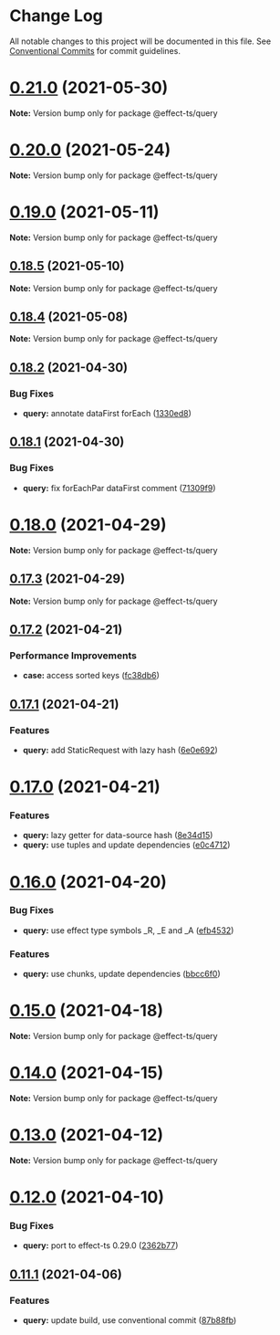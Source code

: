 # Change Log

All notable changes to this project will be documented in this file.
See [Conventional Commits](https://conventionalcommits.org) for commit guidelines.

# [0.21.0](https://github.com/Effect-TS/query/compare/@effect-ts/query@0.20.0...@effect-ts/query@0.21.0) (2021-05-30)

**Note:** Version bump only for package @effect-ts/query





# [0.20.0](https://github.com/Effect-TS/query/compare/@effect-ts/query@0.19.0...@effect-ts/query@0.20.0) (2021-05-24)

**Note:** Version bump only for package @effect-ts/query





# [0.19.0](https://github.com/Effect-TS/query/compare/@effect-ts/query@0.18.5...@effect-ts/query@0.19.0) (2021-05-11)

**Note:** Version bump only for package @effect-ts/query





## [0.18.5](https://github.com/Effect-TS/query/compare/@effect-ts/query@0.18.4...@effect-ts/query@0.18.5) (2021-05-10)

**Note:** Version bump only for package @effect-ts/query





## [0.18.4](https://github.com/Effect-TS/query/compare/@effect-ts/query@0.18.2...@effect-ts/query@0.18.4) (2021-05-08)

**Note:** Version bump only for package @effect-ts/query





## [0.18.2](https://github.com/Effect-TS/query/compare/@effect-ts/query@0.18.1...@effect-ts/query@0.18.2) (2021-04-30)


### Bug Fixes

* **query:** annotate dataFirst forEach ([1330ed8](https://github.com/Effect-TS/query/commit/1330ed8d6da37356725cf73d39477e1209310233))





## [0.18.1](https://github.com/Effect-TS/query/compare/@effect-ts/query@0.18.0...@effect-ts/query@0.18.1) (2021-04-30)


### Bug Fixes

* **query:** fix forEachPar dataFirst comment ([71309f9](https://github.com/Effect-TS/query/commit/71309f914df6736a0cd2048eaa7c089bf64fa302))





# [0.18.0](https://github.com/Effect-TS/query/compare/@effect-ts/query@0.17.3...@effect-ts/query@0.18.0) (2021-04-29)

**Note:** Version bump only for package @effect-ts/query





## [0.17.3](https://github.com/Effect-TS/query/compare/@effect-ts/query@0.17.2...@effect-ts/query@0.17.3) (2021-04-29)

**Note:** Version bump only for package @effect-ts/query





## [0.17.2](https://github.com/Effect-TS/query/compare/@effect-ts/query@0.17.1...@effect-ts/query@0.17.2) (2021-04-21)


### Performance Improvements

* **case:** access sorted keys ([fc38db6](https://github.com/Effect-TS/query/commit/fc38db638450321b482c2bfabc97391b11ba2785))





## [0.17.1](https://github.com/Effect-TS/query/compare/@effect-ts/query@0.17.0...@effect-ts/query@0.17.1) (2021-04-21)


### Features

* **query:** add StaticRequest with lazy hash ([6e0e692](https://github.com/Effect-TS/query/commit/6e0e69203d529f11ac02d395992fbab2821d0583))





# [0.17.0](https://github.com/Effect-TS/query/compare/@effect-ts/query@0.16.0...@effect-ts/query@0.17.0) (2021-04-21)


### Features

* **query:** lazy getter for data-source hash ([8e34d15](https://github.com/Effect-TS/query/commit/8e34d1537a27b06b2079f81b476424092437a49d))
* **query:** use tuples and update dependencies ([e0c4712](https://github.com/Effect-TS/query/commit/e0c4712520fd618faf56f11caefb67346d5f3595))





# [0.16.0](https://github.com/Effect-TS/query/compare/@effect-ts/query@0.15.0...@effect-ts/query@0.16.0) (2021-04-20)


### Bug Fixes

* **query:** use effect type symbols _R, _E and _A ([efb4532](https://github.com/Effect-TS/query/commit/efb4532c619eec5778ac0c01bef5dd8b19fd004b))


### Features

* **query:** use chunks, update dependencies ([bbcc6f0](https://github.com/Effect-TS/query/commit/bbcc6f0a0fe7d9f786ae50927dc3791fa15d4746))





# [0.15.0](https://github.com/Effect-TS/query/compare/@effect-ts/query@0.14.0...@effect-ts/query@0.15.0) (2021-04-18)

**Note:** Version bump only for package @effect-ts/query





# [0.14.0](https://github.com/Effect-TS/query/compare/@effect-ts/query@0.13.0...@effect-ts/query@0.14.0) (2021-04-15)

**Note:** Version bump only for package @effect-ts/query





# [0.13.0](https://github.com/Effect-TS/query/compare/@effect-ts/query@0.12.0...@effect-ts/query@0.13.0) (2021-04-12)

**Note:** Version bump only for package @effect-ts/query





# [0.12.0](https://github.com/Effect-TS/query/compare/@effect-ts/query@0.11.1...@effect-ts/query@0.12.0) (2021-04-10)


### Bug Fixes

* **query:** port to effect-ts 0.29.0 ([2362b77](https://github.com/Effect-TS/query/commit/2362b77c3ff22d1ef779f0c70d8a550506fb2373))





## [0.11.1](https://github.com/Effect-TS/query/compare/@effect-ts/query@0.11.0...@effect-ts/query@0.11.1) (2021-04-06)


### Features

* **query:** update build, use conventional commit ([87b88fb](https://github.com/Effect-TS/query/commit/87b88fb21f715edc473646ba7a31875dc3e7de06))
